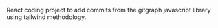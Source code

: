 React coding project to add commits from the gitgraph javascript library using tailwind methodology.
